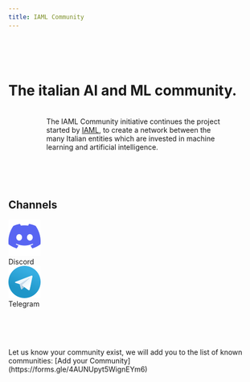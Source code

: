 ```yaml
---
title: IAML Community
---
```


<br><br><br>

<div class="content-box-h">
  <h1 id="main-title-text">The italian AI and ML community.</h1>
  <br>
  <div style="width:70%; margin-left:auto; margin-right:auto;">
  The IAML Community initiative continues the project started by <a href="https://history.iaml.it/">IAML</a>, to create a network between the many Italian entities which are invested in machine learning and artificial intelligence.
  </div>
</div>

<br><br><br>

<div class="content-box-h">
  <h2 id="join-us-text">Channels</h2>
  <div id="logo-box">
    <div class="logo-box-item">    
        <a href="https://discord.gg/jcnytWM4Vk">
          <img src="/static/img/discord-icon-64.png" alt="Join Telegram"/>
        </a>   
        <div>Discord</div>  
    </div>    
    <div class="logo-box-spacer"></div>
    <div class="logo-box-item">        
      <a href="https://t.me/iaml_community">
        <img src="/static/img/telegram-icon-64.png" alt="Join Discord"/>
      </a> 
      <div>Telegram</div>  
    </div>    
  </div>
</div>

<br><br><br>

<div class="content-box-h">
  Let us know your community exist, we will add you to the list of known communities:
  [Add your Community](https://forms.gle/4AUNUpyt5WignEYm6)
</div>
